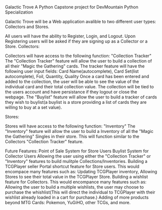 Galactic Trove A Python Capstone project for DevMountain Python Specialization

Galactic Trove will be a Web application avalible to two different user types: Collectors and Stores.

All users will have the ability to Register, Login, and Logout. Upon Registering users will be asked if they are signing up as a Collector or a Store. Collectors:

Collectors will have access to the following function: "Collection Tracker" The "Collection Tracker" feature will allow the user to build a collection of all their "Magic the Gathering" cards. The tracker feature will have the following user input fields: Card Name(autocomplete), Card Set(list autocomplete), Foil, Quantity, Quality Once a card has been entered and added to the collection, the user will be able to see the value of the individual card and their total collection value. The collection will be tied to the users account and have persistance if they logout or close the webpage. The "Buylist" feature will allow the user to build a tracker of cards they wish to buylist(a buylist is a store providing a list of cards they are willing to buy at a set value).

Stores:

Stores will have access to the following function: "Inventory" The "Inventory" feature will allow the user to build a Inventory of all the "Magic the Gathering" Singles in their store. This will function similar to the Collectors "Collection Tracker" feature.

Future Features: Point of Sale System for Store Users Buylist System for Collector Users Allowing the user using either the "Collection Tracker" or "Inventory" features to build mulitple Collections/Inventories. Building a TCGPlayer seller Portal shortcut feature for Store users. This would encompace many features such as: Updating TCGPlayer inventory, Allowing Stores to see their total value in the TCGPlayer Store. Building a wishlist feature for Collectors. This would encompance many features such as: Allowing the user to build a multiple wishlists, the user may choose to purchase the whishlist(This will direct the individual to TCGPlayer with their wishlist already loaded in a cart for purchase.) Adding of more products beyond MTG Cards: Pokemon, YuGiHO, other TCGs, and more.
